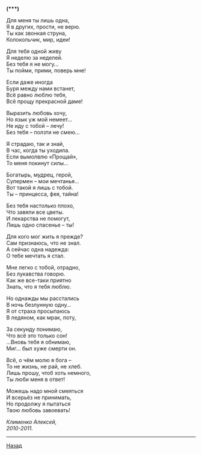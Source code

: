 ﻿**(\*\*\*)**  

Для меня ты лишь одна,  
Я в других, прости, не верю.  
Ты как звонкая струна,  
Колокольчик, мир, идеи!  

Для тебя одной живу  
Я неделю за неделей.  
Без тебя я не могу…  
Ты пойми, прими, поверь мне!  

Если даже иногда  
Буря между нами встанет,  
Всё равно люблю тебя,  
Всё прощу прекрасной даме!  

Выразить любовь хочу,  
Но язык уж мой немеет…  
Не иду с тобой – лечу!  
Без тебя – ползти не смею…  

Я страдаю, так и знай,  
В час, когда ты уходила.  
Если вымолвлю «Прощай»,  
То меня покинут силы…  

Богатырь, мудрец, герой,  
Супермен – мои мечтанья…  
Вот такой я лишь с тобой.  
Ты – принцесса, фея, тайна!  

Без тебя настолько плохо,  
Что завяли все цветы.  
И лекарства не помогут,  
Лишь одно спасенье – ты!  

Для кого мог жить я прежде?  
Сам признаюсь, что не знал.  
А сейчас одна надежда:  
О тебе мечтать я стал.  

Мне легко с тобой, отрадно,  
Без лукавства говорю.  
Как же все-таки приятно  
Знать, что я тебя люблю.  

Но однажды мы расстались  
В ночь безлунную одну…  
Я от страха просыпаюсь  
В ледяном, как мрак, поту,  

За секунду понимаю,  
Что всё это только сон!  
…Вновь тебя я обнимаю,  
Миг… был хуже смерти он.  

Всё, о чём молю я бога –  
То не жизнь, не рай, не хлеб.  
Лишь прошу, чтоб хоть немного,  
Ты люби меня в ответ!  

Можешь надо мной смеяться  
И всерьёз не принимать,  
Но продолжу я пытаться  
Твою любовь завоевать!  

_Клименко Алексей,_  
_2010-2011._  

---

[Назад](./)
